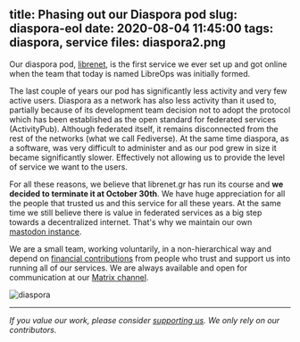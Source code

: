 title: Phasing out our Diaspora pod
slug: diaspora-eol
date: 2020-08-04 11:45:00
tags: diaspora, service
files: diaspora2.png
---

Our diaspora pod, [librenet](https://librenet.gr), is the first service we ever set up and got online when the team that today is named LibreOps was initially formed.

The last couple of years our pod has significantly less activity and very few active users. Diaspora as a network has also less activity than it used to, partially because of its development team decision not to adopt the protocol which has been established as the open standard for federated services (ActivityPub). Although federated itself, it remains disconnected from the rest of the networks (what we call Fediverse). At the same time diaspora, as a software, was very difficult to administer and as our pod grew in size it became significantly slower. Effectively not allowing us to provide the level of service we want to the users.

For all these reasons, we believe that librenet.gr has run its course and **we decided to terminate it at October 30th**. We have huge appreciation for all the people that trusted us and this service for all these years. At the same time we still believe there is value in federated services as a big step towards a decentralized internet. That's why we maintain our own [mastodon instance](https://libretooth.gr/).

We are a small team, working voluntarily, in a non-hierarchical way and depend on [financial contributions](https://opencollective.com/libreops/) from people who trust and support us into running all of our services. We are always available and open for communication at our [Matrix channel](https://matrix.to/#/#libreops:matrix.org).

![diaspora](diaspora2.png)

<hr>

*If you value our work, please consider [supporting us](https://opencollective.com/libreops/). We only rely on our contributors.*
